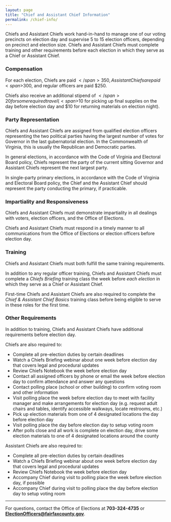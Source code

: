 ```yaml
---
layout: page
title: "Chief and Assistant Chief Information"
permalink: /chief-info/
---
```


Chiefs and Assistant Chiefs work hand-in-hand to manage one of our voting precincts on election day and supervise 5 to 15 election officers, depending on precinct and election size. Chiefs and Assistant Chiefs must complete training and other requirements before each election in which they serve as a Chief or Assistant Chief.

### Compensation

For each election, Chiefs are paid <span>$</span>350, Assistant Chiefs are paid <span>$</span>300, and regular officers are paid <span>$</span>250.

Chiefs also receive an additional stipend of <span>$</span>20 for some required travel (<span>$</span>10 for picking up final supplies on the day before election day and <span>$</span>10 for returning materials on election night).

### Party Representation

Chiefs and Assistant Chiefs are assigned from qualified election officers representing the two political parties having the largest number of votes for Governor in the last gubernatorial election. In the Commonwealth of Virginia, this is usually the Republican and Democratic parties.   

In general elections, in accordance with the Code of Virginia and Electoral Board policy, Chiefs represent the party of the current sitting Governor and Assistant Chiefs represent the next largest party.

In single-party primary elections, in accordance with the Code of Virginia and Electoral Board policy, the Chief and the Assistant Chief should represent the party conducting the primary, if practicable.

### Impartiality and Responsiveness

Chiefs and Assistant Chiefs must demonstrate impartiality in all dealings with voters, election officers, and the Office of Elections.

Chiefs and Assistant Chiefs must respond in a timely manner to all communications from the Office of Elections or election officers before election day.

### Training

Chiefs and Assistant Chiefs must both fulfill the same training requirements.

In addition to any regular officer training, Chiefs and Assistant Chiefs must complete a *Chiefs Briefing* training class the week before *each election* in which they serve as a Chief or Assistant Chief.

First-time Chiefs and Assistant Chiefs are also required to complete the *Chief & Assistant Chief Basics* training class before being eligible to serve in these roles for the first time.

### Other Requirements

In addition to training, Chiefs and Assistant Chiefs have additional requirements before election day.

Chiefs are also required to:
- Complete all pre-election duties by certain deadlines
- Watch a Chiefs Briefing webinar about one week before election day that covers legal and procedural updates
- Review Chiefs Notebook the week before election day
- Contact all assigned officers by phone or email the week before election day to confirm attendance and answer any questions
- Contact polling place (school or other building) to confirm voting room and other information
- Visit polling place the week before election day to meet with facility manager and make arrangements for election day (e.g. request adult chairs and tables, identify accessible walkways, locate restrooms, etc.)
- Pick up election materials from one of 4 designated locations the day before election day
- Visit polling place the day before election day to setup voting room
- After polls close and all work is complete on election day, drive some election materials to one of 4 designated locations around the county

Assistant Chiefs are also required to:
- Complete all pre-election duties by certain deadlines
- Watch a Chiefs Briefing webinar about one week before election day that covers legal and procedural updates
- Review Chiefs Notebook the week before election day
- Accompany Chief during visit to polling place the week before election day, if possible
- Accompany Chief during visit to polling place the day before election day to setup voting room

---

For questions, contact the Office of Elections at **703-324-4735** or **ElectionOfficers@fairfaxcounty.gov**.
